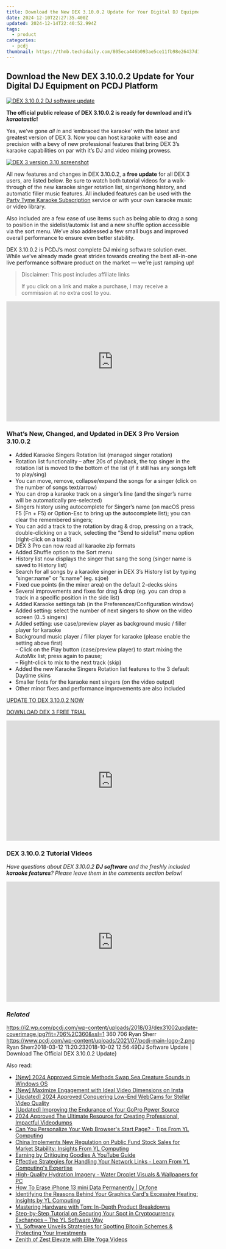 ```yaml
---
title: Download the New DEX 3.10.0.2 Update for Your Digital DJ Equipment on PCDJ Platform
date: 2024-12-10T22:27:35.400Z
updated: 2024-12-14T22:40:52.994Z
tags:
  - product
categories:
  - pcdj
thumbnail: https://thmb.techidaily.com/805eca446b093ae5ce11fb98e26437d115f412aa3eb3971cf8c85804bd7c66ed.jpg
---
```


## Download the New DEX 3.10.0.2 Update for Your Digital DJ Equipment on PCDJ Platform

[![DEX 3.10.0.2 DJ software update](https://i2.wp.com/pcdj.com/wp-content/uploads/2018/03/dex31002update-coverimage.jpg?resize=706%2C321&ssl=1)](https://i2.wp.com/pcdj.com/wp-content/uploads/2018/03/dex31002update-coverimage.jpg?fit=706%2C360&ssl=1 "DEX 3.10.0.2 DJ software update")

**The official public release of DEX 3.10.0.2 is ready for download and it’s _karaotastic_!**

Yes, we’ve gone _all in_ and ’embraced the karaoke’ with the latest and greatest version of DEX 3\. Now you can host karaoke with ease and precision with a bevy of new professional features that bring DEX 3’s karaoke capabilities on par with it’s DJ and video mixing prowess.

[![DEX 3 version 3.10 screenshot](https://i0.wp.com/pcdj.com/wp-content/uploads/2018/02/newdex310-karaoke-screenshot.jpg?fit=300%2C169&ssl=1 "DEX 3 version 3.10 screenshot")](https://www.youtube.com/watch?v=mnL1Fkqig%5FY&t=2s)

All new features and changes in DEX 3.10.0.2, a **free update** for all DEX 3 users, are listed below. Be sure to watch both tutorial videos for a walk-through of the new karaoke singer rotation list, singer/song history, and automatic filler music features. All included features can be used with the [Party Tyme Karaoke Subscription](https://tools.techidaily.com/pcdj/products/) service or with your own karaoke music or video library.

Also included are a few ease of use items such as being able to drag a song to position in the sidelist/automix list and a new shuffle option accessible via the sort menu. We’ve also addressed a few small bugs and improved overall performance to ensure even better stability.

DEX 3.10.0.2 is PCDJ’s most complete DJ mixing software solution ever. While we’ve already made great strides towards creating the best all-in-one live performance software product on the market — we’re just ramping up!

>  Disclaimer: This post includes affiliate links
>
>  If you click on a link and make a purchase, I may receive a commission at no extra cost to you.
>

<!-- affiliate ads begin -->
<iframe width="560" height="315" src="https://www.youtube.com/embed/T-ssCD10v2M?si=WVWGNayUiCAkMZzZ" title="YouTube video player" frameborder="0" allow="accelerometer; autoplay; clipboard-write; encrypted-media; gyroscope; picture-in-picture; web-share" referrerpolicy="strict-origin-when-cross-origin" allowfullscreen></iframe>
<!-- affiliate ads end -->

### What’s New, Changed, and Updated in DEX 3 Pro Version 3.10.0.2

* Added Karaoke Singers Rotation list (managed singer rotation)
* Rotation list functionality – after 20s of playback, the top singer in the rotation list is moved to the bottom of the list (if it still has any songs left to play/sing)
* You can move, remove, collapse/expand the songs for a singer (click on the number of songs text/arrow)
* You can drop a karaoke track on a singer’s line (and the singer’s name will be automatically pre-selected)
* Singers history using autocomplete for Singer’s name (on macOS press F5 (Fn + F5) or Option-Esc to bring up the autocomplete list); you can clear the remembered singers;
* You can add a track to the rotation by drag & drop, pressing <ENTER> on a track, double-clicking on a track, selecting the “Send to sidelist” menu option (right-click on a track)
* DEX 3 Pro can now read all karaoke zip formats
* Added Shuffle option to the Sort menu
* History list now displays the singer that sang the song (singer name is saved to History list)
* Search for all songs by a karaoke singer in DEX 3’s History list by typing “singer:name” or “s:name” (eg. s:joe)
* Fixed cue points (in the mixer area) on the default 2-decks skins
* Several improvements and fixes for drag & drop (eg. you can drop a track in a specific position in the side list)
* Added Karaoke settings tab (in the Preferences/Configuration window)
* Added setting: select the number of next singers to show on the video screen (0..5 singers)
* Added setting: use case/preview player as background music / filler player for karaoke
* Background music player / filler player for karaoke (please enable the setting above first)  
– Click on the Play button (case/preview player) to start mixing the AutoMix list; press again to pause;  
– Right-click to mix to the next track (skip)
* Added the new Karaoke Singers Rotation list features to the 3 default Daytime skins
* Smaller fonts for the karaoke next singers (on the video output)
* Other minor fixes and performance improvements are also included

[UPDATE TO DEX 3.10.0.2 NOW](https://tools.techidaily.com/pcdj/products/)

[DOWNLOAD DEX 3 FREE TRIAL](https://tools.techidaily.com/pcdj/products/)

<!-- affiliate ads begin -->
<iframe width="560" height="315" src="https://www.youtube.com/embed/uV3vm805eX0?si=YSPcsFxBcJmoxLsU" title="YouTube video player" frameborder="0" allow="accelerometer; autoplay; clipboard-write; encrypted-media; gyroscope; picture-in-picture; web-share" referrerpolicy="strict-origin-when-cross-origin" allowfullscreen></iframe>
<!-- affiliate ads end -->

### DEX 3.10.0.2 Tutorial Videos

_Have questions about DEX 3.10.0.2 **DJ software** and the freshly included **karaoke features**? Please leave them in the comments section below!_ 

<!-- affiliate ads begin -->
<iframe width="560" height="315" src="https://www.youtube.com/embed/-0Ww1YIIUe4?si=cQ-Gkh9UCJABuPZU" title="YouTube video player" frameborder="0" allow="accelerometer; autoplay; clipboard-write; encrypted-media; gyroscope; picture-in-picture; web-share" referrerpolicy="strict-origin-when-cross-origin" allowfullscreen></iframe>
<!-- affiliate ads end -->

### _Related_

https://i2.wp.com/pcdj.com/wp-content/uploads/2018/03/dex31002update-coverimage.jpg?fit=706%2C360&ssl=1 360 706 Ryan Sherr https://www.pcdj.com/wp-content/uploads/2021/07/pcdj-main-logo-2.png Ryan Sherr2018-03-12 11:20:232018-10-02 12:56:49DJ Software Update | Download The Official DEX 3.10.0.2 Update}

<ins class="adsbygoogle"
     style="display:block"
     data-ad-format="autorelaxed"
     data-ad-client="ca-pub-7571918770474297"
     data-ad-slot="1223367746"></ins>

<ins class="adsbygoogle"
     style="display:block"
     data-ad-client="ca-pub-7571918770474297"
     data-ad-slot="8358498916"
     data-ad-format="auto"
     data-full-width-responsive="true"></ins>

<span class="atpl-alsoreadstyle">Also read:</span>
<div><ul>
<li><a href="https://article-knowledge.techidaily.com/new-2024-approved-simple-methods-swap-sea-creature-sounds-in-windows-os/"><u>[New] 2024 Approved Simple Methods Swap Sea Creature Sounds in Windows OS</u></a></li>
<li><a href="https://instagram-videos.techidaily.com/new-maximize-engagement-with-ideal-video-dimensions-on-insta/"><u>[New] Maximize Engagement with Ideal Video Dimensions on Insta</u></a></li>
<li><a href="https://digital-screen-recording.techidaily.com/updated-2024-approved-conquering-low-end-webcams-for-stellar-video-quality/"><u>[Updated] 2024 Approved Conquering Low-End WebCams for Stellar Video Quality</u></a></li>
<li><a href="https://some-techniques.techidaily.com/updated-improving-the-endurance-of-your-gopro-power-source/"><u>[Updated] Improving the Endurance of Your GoPro Power Source</u></a></li>
<li><a href="https://youtube-stream.techidaily.com/2024-approved-the-ultimate-resource-for-creating-professional-impactful-videodumps/"><u>2024 Approved The Ultimate Resource for Creating Professional, Impactful Videodumps</u></a></li>
<li><a href="https://win-exclusive.techidaily.com/can-you-personalize-your-web-browsers-start-page-tips-from-yl-computing/"><u>Can You Personalize Your Web Browser's Start Page? - Tips From YL Computing</u></a></li>
<li><a href="https://win-exclusive.techidaily.com/china-implements-new-regulation-on-public-fund-stock-sales-for-market-stability-insights-from-yl-computing/"><u>China Implements New Regulation on Public Fund Stock Sales for Market Stability: Insights From YL Computing</u></a></li>
<li><a href="https://youtube-videos.techidaily.com/earning-by-critiquing-goodies-a-youtube-guide/"><u>Earning by Critiquing Goodies A YouTube Guide</u></a></li>
<li><a href="https://win-exclusive.techidaily.com/effective-strategies-for-handling-your-network-links-learn-from-yl-computings-expertise/"><u>Effective Strategies for Handling Your Network Links - Learn From YL Computing's Expertise</u></a></li>
<li><a href="https://win-exclusive.techidaily.com/high-quality-hydration-imagery-water-droplet-visuals-and-wallpapers-for-pc/"><u>High-Quality Hydration Imagery - Water Droplet Visuals & Wallpapers for PC</u></a></li>
<li><a href="https://blog-min.techidaily.com/how-to-erase-iphone-13-mini-data-permanently-drfone-by-drfone-ios-full-data-eraser-ios-full-data-eraser/"><u>How To Erase iPhone 13 mini Data Permanently | Dr.fone</u></a></li>
<li><a href="https://win-exclusive.techidaily.com/identifying-the-reasons-behind-your-graphics-cards-excessive-heating-insights-by-yl-computing/"><u>Identifying the Reasons Behind Your Graphics Card's Excessive Heating: Insights by YL Computing</u></a></li>
<li><a href="https://hardware-reviews.techidaily.com/mastering-hardware-with-tom-in-depth-product-breakdowns/"><u>Mastering Hardware with Tom: In-Depth Product Breakdowns</u></a></li>
<li><a href="https://win-exclusive.techidaily.com/step-by-step-tutorial-on-securing-your-spot-in-cryptocurrency-exchanges-the-yl-software-way/"><u>Step-by-Step Tutorial on Securing Your Spot in Cryptocurrency Exchanges – The YL Software Way</u></a></li>
<li><a href="https://win-exclusive.techidaily.com/yl-software-unveils-strategies-for-spotting-bitcoin-schemes-and-protecting-your-investments/"><u>YL Software Unveils Strategies for Spotting Bitcoin Schemes & Protecting Your Investments</u></a></li>
<li><a href="https://youtube-blog.techidaily.com/h-of-zest-elevate-with-elite-yoga-videos/"><u>Zenith of Zest Elevate with Elite Yoga Videos</u></a></li>
</ul></div>

